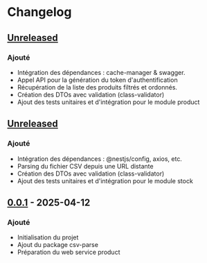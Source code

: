 # Changelog

## [Unreleased]
### Ajouté
- Intégration des dépendances : cache-manager & swagger.
- Appel API pour la génération du token d'authentification
- Récupération de la liste des produits filtrés et ordonnés.
- Création des DTOs avec validation (class-validator)
- Ajout des tests unitaires et d'intégration pour le module product

[Unreleased]: https://github.com/Massi-97/restaurant-api/commit/3f7a85519ade50740b98f783bb6ac5376dab315e

## [Unreleased]
### Ajouté
- Intégration des dépendances : @nestjs/config, axios, etc.
- Parsing du fichier CSV depuis une URL distante
- Création des DTOs avec validation (class-validator)
- Ajout des tests unitaires et d'intégration pour le module stock

[Unreleased]: https://github.com/Massi-97/restaurant-api/commit/0473dc190a4d3becf9ecae5061a52da337b52251

## [0.0.1] - 2025-04-12
### Ajouté
- Initialisation du projet
- Ajout du package csv-parse
- Préparation du web service product

[0.0.1]: https://github.com/Massi-97/restaurant-api/commit/3a847f183a97b8e8826998b883b4709f14245fc8